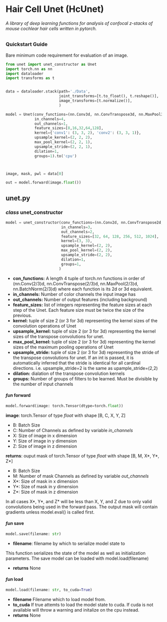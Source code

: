 # Hair Cell Unet (HcUnet)
###### A library of deep learning functions for analysis of confocal z-stacks of mouse cochlear hair cells written in pytorch.

### Quickstart Guide
Bare minimum code requirement for evaluation of an image. 
```python
from unet import unet_constructor as Unet
import torch.nn as nn
import dataloader
import transforms as t


data = dataloader.stack(path='./Data',
                        joint_transforms=[t.to_float(), t.reshape()],
                        image_transforms=[t.normalize()],
                        )

model = Unet(conv_functions=(nn.Conv3d, nn.ConvTranspose3d, nn.MaxPool3d, nn.BatchNorm3d),
             in_channels=4,
             out_channels=1,
             feature_sizes=[8,16,32,64,128],
             kernel={'conv1': (3, 3, 2), 'conv2': (3, 3, 1)},
             upsample_kernel=(2, 2, 2),
             max_pool_kernel=(2, 2, 1),
             upsample_stride=(2, 2, 1),
             dilation=1,
             groups=1).to('cpu')



image, mask, pwl = data[0]

out = model.forward(image.float())
```




## **unet.py**

### _class_ **unet_constructor**
```python
model = unet_constructor(conv_functions=(nn.Conv2d, nn.ConvTranspose2d, nn.MaxPool2d, nn.BatchNorm3d),
                         in_channels=3,
                         out_channels=2,
                         feature_sizes=[32, 64, 128, 256, 512, 1024],
                         kernel=(3, 3),
                         upsample_kernel=(2, 2),
                         max_pool_kernel=(2, 2),
                         upsample_stride=(2, 2),
                         dilation=1,
                         groups=1,
                        )
```
* **con_functions:** A length 4 tuple of torch.nn functions in order of (nn.Conv(2/3)d, nn.ConvTranspose(2/3)d, nn.MaxPool(2/3)d, nn.BatchNorm(2/3)d) where each function is its 2d or 3d equivalent.
* **in_channels:** Number of color channels the input image has 
* **out_channels:** Number of output features (including background)
* **feature_sizes:** list of integers representing the feature sizes at each step of the Unet. Each feature size must be twice the size of the previous. 
* **kernel:** tuple of size 2 (or 3 for 3d) representing the kernel sizes of the convolution operations of Unet
* **upsample_kernel:** tuple of size 2 (or 3 for 3d) representing the kernel sizes of the transpose convolutions for unet.
* **max_pool_kernel:** tuple of size 2 (or 3 for 3d) representing the kernel sizes of the maximum pooling operations of Unet
* **upsample_stride:** tuple of size 2 (or 3 for 3d) representing the stride of the transpose convolutions for unet. If an int is passed, it is automatically inferred that the stride is identical for all cardinal directions. i.e. upsample_stride=2 is the same as upample_stride=(2,2)
* **dilation:** dialation of the transpose convolution kernels
* **groups:** Number of groups of filters to be learned. Must be divisible by the number of input channels
#### _fun_ **forward**
```python
model.forward(image: torch.Tensor(dtype=torch.float))
```
**image**: torch.Tensor of type _float_ with shape [B, C, X, Y, Z] 
* B: Batch Size
* C: Number of Channels as defined by variable _in_channels_
* X: Size of image in x dimension
* Y: Size of image in y dimension
* Z: Size of image in z dimension

**returns**: ouput mask of torch.Tensor of type _float_ with shape [B, M, X*, Y*, Z*]
* B: Batch Size
* M: Number of mask Channels as defined by variable _out_channels_
* X*: Size of mask in x dimension
* Y*: Size of mask in y dimension
* Z*: Size of mask in z dimension

In all cases X*, Y*, and Z* will be less than X, Y, and Z due to only valid convolutions being used in the forward pass. The output mask will contain gradients unless model.eval() is called first. 

#### _fun_ **save**
```python
model.save(filename: str)
```
* **filename**: filename by which to serialize model state to

This function serializes the state of the model as well as initialization parameters. The save model can be loaded with model.load(filename)
* **returns** None

#### _fun_ **load**
```python
model.load(filename: str, to_cuda=True)
```
* **filename** Filename which to load model from. 
* **to_cuda** If true attemts to load the model state to cuda. If cuda is not available will throw a warning and initalize on the cpu instead. 
* **returns** None